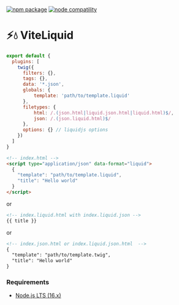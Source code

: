 <a href="https://npmjs.com/package/@vituum/vite-plugin-liquid"><img src="https://img.shields.io/npm/v/@vituum/vite-plugin-liquid.svg" alt="npm package"></a>
<a href="https://nodejs.org/en/about/releases/"><img src="https://img.shields.io/node/v/@vituum/vite-plugin-liquid.svg" alt="node compatility"></a>

# ⚡️💧 ViteLiquid

```js
export default {
  plugins: [
    twig({
      filters: {},
      tags: {},
      data: '*.json',
      globals: {
          template: 'path/to/template.liquid'
      },
      filetypes: {
          html: /.(json.html|liquid.json.html|liquid.html)$/,
          json: /.(json.liquid.html)$/
      },
      options: {} // liquidjs options
    })
  ]
}
```

```html
<!-- index.html -->
<script type="application/json" data-format="liquid">
  {
    "template": "path/to/template.liquid",
    "title": "Hello world"
  }
</script>
```
or
```html
<!-- index.liquid.html with index.liquid.json -->
{{ title }}
```
or
```html
<!-- index.json.html or index.liquid.json.html  -->
{
  "template": "path/to/template.twig",
  "title": "Hello world"
}
```

### Requirements

- [Node.js LTS (16.x)](https://nodejs.org/en/download/)
